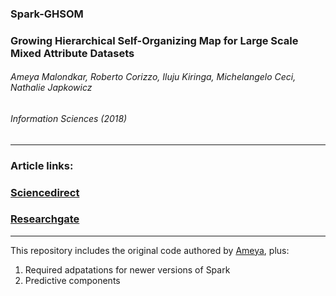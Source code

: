 ### Spark-GHSOM  
### Growing Hierarchical Self-Organizing Map for Large Scale Mixed Attribute Datasets  
###### Ameya Malondkar, Roberto Corizzo, Iluju Kiringa, Michelangelo Ceci, Nathalie Japkowicz  
###### Information Sciences (2018)  
------
### Article links:  
### [Sciencedirect](https://www.sciencedirect.com/science/article/pii/S0020025518309496)  

### [Researchgate](https://www.researchgate.net/publication/329472474_Spark-GHSOM_Growing_Hierarchical_Self-Organizing_Map_for_Large_Scale_Mixed_Attribute_Datasets)  
------  
This repository includes the original code authored by [Ameya](https://github.com/ameyamm/mcs-thesis), plus:  
1. Required adpatations for newer versions of Spark  
2. Predictive components